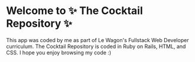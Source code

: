 <h1> Welcome to ✨ The Cocktail Repository ✨ </h1>

This app was coded by me as part of Le Wagon's Fullstack Web Developer curriculum. The Cocktail Repository is coded in Ruby on Rails, HTML, and CSS. I hope you enjoy browsing my code :) 
